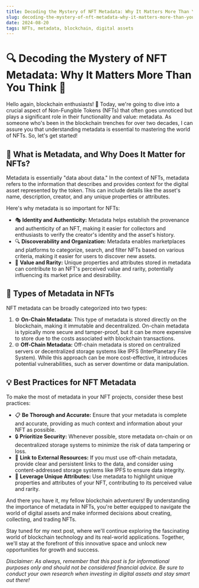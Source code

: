 ```yaml
---
title: Decoding the Mystery of NFT Metadata: Why It Matters More Than You Think
slug: decoding-the-mystery-of-nft-metadata-why-it-matters-more-than-you-think
date: 2024-08-20
tags: NFTs, metadata, blockchain, digital assets
---
```


# 🔍 Decoding the Mystery of NFT Metadata: Why It Matters More Than You Think 🧩

Hello again, blockchain enthusiasts! 🚀 Today, we're going to dive into a crucial aspect of Non-Fungible Tokens (NFTs) that often goes unnoticed but plays a significant role in their functionality and value: metadata. As someone who's been in the blockchain trenches for over two decades, I can assure you that understanding metadata is essential to mastering the world of NFTs. So, let's get started!

## 🧐 What is Metadata, and Why Does It Matter for NFTs?

Metadata is essentially "data about data." In the context of NFTs, metadata refers to the information that describes and provides context for the digital asset represented by the token. This can include details like the asset's name, description, creator, and any unique properties or attributes.

Here's why metadata is so important for NFTs:

- 🎭 **Identity and Authenticity:** Metadata helps establish the provenance and authenticity of an NFT, making it easier for collectors and enthusiasts to verify the creator's identity and the asset's history.
- 🔍 **Discoverability and Organization:** Metadata enables marketplaces and platforms to categorize, search, and filter NFTs based on various criteria, making it easier for users to discover new assets.
- 💎 **Value and Rarity:** Unique properties and attributes stored in metadata can contribute to an NFT's perceived value and rarity, potentially influencing its market price and desirability.

## 📝 Types of Metadata in NFTs

NFT metadata can be broadly categorized into two types:

1. ⚙️ **On-Chain Metadata:** This type of metadata is stored directly on the blockchain, making it immutable and decentralized. On-chain metadata is typically more secure and tamper-proof, but it can be more expensive to store due to the costs associated with blockchain transactions.
2. 🌐 **Off-Chain Metadata:** Off-chain metadata is stored on centralized servers or decentralized storage systems like IPFS (InterPlanetary File System). While this approach can be more cost-effective, it introduces potential vulnerabilities, such as server downtime or data manipulation.

## 💡 Best Practices for NFT Metadata

To make the most of metadata in your NFT projects, consider these best practices:

- 📋 **Be Thorough and Accurate:** Ensure that your metadata is complete and accurate, providing as much context and information about your NFT as possible.
- 🔒 **Prioritize Security:** Whenever possible, store metadata on-chain or on decentralized storage systems to minimize the risk of data tampering or loss.
- 🔗 **Link to External Resources:** If you must use off-chain metadata, provide clear and persistent links to the data, and consider using content-addressed storage systems like IPFS to ensure data integrity.
- 🌟 **Leverage Unique Attributes:** Use metadata to highlight unique properties and attributes of your NFT, contributing to its perceived value and rarity.

And there you have it, my fellow blockchain adventurers! By understanding the importance of metadata in NFTs, you're better equipped to navigate the world of digital assets and make informed decisions about creating, collecting, and trading NFTs.

Stay tuned for my next post, where we'll continue exploring the fascinating world of blockchain technology and its real-world applications. Together, we'll stay at the forefront of this innovative space and unlock new opportunities for growth and success.

*Disclaimer: As always, remember that this post is for informational purposes only and should not be considered financial advice. Be sure to conduct your own research when investing in digital assets and stay smart out there!*